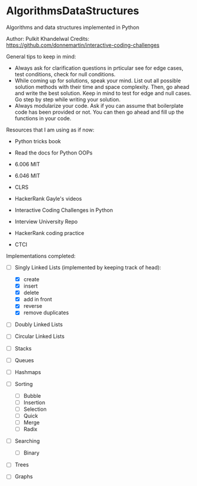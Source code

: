 # AlgorithmsDataStructures
Algorithms and data structures implemented in Python

Author: Pulkit Khandelwal
Credits: https://github.com/donnemartin/interactive-coding-challenges


General tips to keep in mind:
* Always ask for clarification questions in prticular see for edge cases, test conditions, check for null conditions.
* While coming up for solutions, speak your mind. List out all possible solution methods with their time and space complexity. Then, go ahead and write the best solution. Keep in mind to test for edge and null cases. Go step by step while writing your solution.
* Always modularize your code. Ask if you can assume that boilerplate code has been provided or not. You can then go ahead and fill up the functions in your code.


Resources that I am using as if now:

* Python tricks book
* Read the docs for Python OOPs

* 6.006 MIT
* 6.046 MIT

* CLRS
* HackerRank Gayle's videos

* Interactive Coding Challenges in Python
* Interview University Repo
* HackerRank coding practice

* CTCI

Implementations completed:

- [ ] Singly Linked Lists (implemented by keeping track of head):
    - [x] create
    - [x] insert
    - [x] delete
    - [x] add in front
    - [x] reverse
    - [x] remove duplicates
    
- [ ] Doubly Linked Lists

- [ ] Circular Linked Lists

- [ ] Stacks

- [ ] Queues

- [ ] Hashmaps

- [ ] Sorting
    - [ ] Bubble
    - [ ] Insertion
    - [ ] Selection
    - [ ] Quick
    - [ ] Merge
    - [ ] Radix
    
- [ ] Searching
    - [ ] Binary
    
- [ ] Trees

- [ ] Graphs


